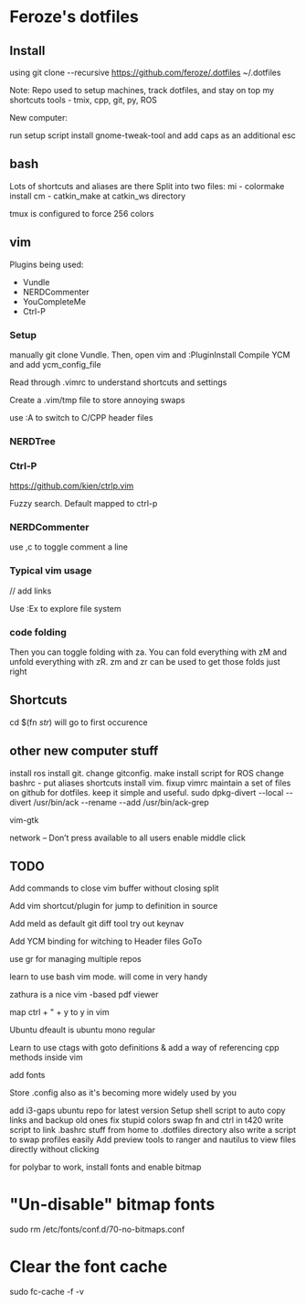 # Feroze's dotfiles

## Install

using git clone --recursive https://github.com/feroze/.dotfiles ~/.dotfiles


Note: Repo used to setup machines, track dotfiles, and stay on top my shortcuts
tools - tmix, cpp, git, py, ROS

New computer:

run setup script
install gnome-tweak-tool and add caps as an additional esc

## bash ##
Lots of shortcuts and aliases are there
Split into two files:
mi - colormake install
cm - catkin_make at catkin_ws directory

tmux is configured to force 256 colors

## vim ##

Plugins being used:
* Vundle
* NERDCommenter
* YouCompleteMe
* Ctrl-P

### Setup ###

manually git clone Vundle. Then, open vim and :PluginInstall
Compile YCM and add ycm_config_file

Read through .vimrc to understand shortcuts and settings

Create a .vim/tmp file to store annoying swaps

use :A to switch to C/CPP header files

### NERDTree ###

### Ctrl-P ###
https://github.com/kien/ctrlp.vim

Fuzzy search.
Default mapped to ctrl-p

### NERDCommenter ###
use ,c to toggle comment a line

### Typical vim usage ###
// add links

Use :Ex to explore file system

### code folding ###
Then you can toggle folding with za. You can fold everything with zM and unfold everything with zR. zm and zr can be used to get those folds just right

## Shortcuts ##
cd $(fn *str*) will go to first occurence

## other new computer stuff ##

install ros
install git. change gitconfig.
make install script for ROS
change bashrc - put aliases shortcuts
install vim.  fixup vimrc
maintain a set of files on github for dotfiles. keep it simple and useful.
sudo dpkg-divert --local --divert /usr/bin/ack --rename --add /usr/bin/ack-grep 

vim-gtk

network – Don’t press available to all users
enable middle click

## TODO ##
Add commands to close vim buffer without closing split

Add vim shortcut/plugin for jump to definition in source

Add meld as default git diff tool
try out keynav

Add YCM binding for witching to Header files GoTo

use gr for managing multiple repos

learn to use bash vim mode. will come in very handy

zathura is a nice vim -based pdf viewer

map ctrl + " + y to y in vim

Ubuntu dfeault is ubuntu mono regular

Learn to use ctags with goto definitions & 
add a way of referencing cpp methods inside vim

add fonts

Store .config also as it's becoming more widely used by you

add i3-gaps ubuntu repo for latest version
Setup shell script to auto copy links and backup old ones
fix stupid colors
swap fn and ctrl in t420
write script to link .bashrc stuff from home to .dotfiles directory
also write a script to swap profiles easily
Add preview tools to ranger and nautilus to view files directly without clicking

for polybar to work, install fonts and enable bitmap

# "Un-disable" bitmap fonts
sudo rm /etc/fonts/conf.d/70-no-bitmaps.conf
# Clear the font cache
sudo fc-cache -f -v
